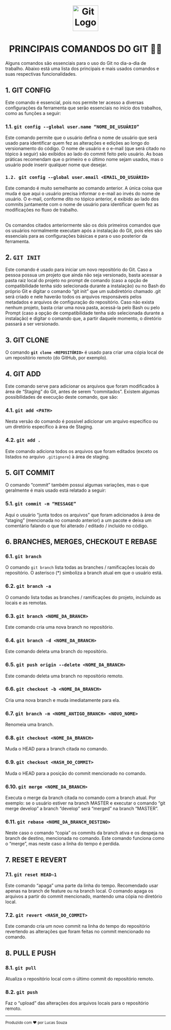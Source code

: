 <h1 align="center">
  <img alt="Git Logo" height="80" title="Git Logo" src="https://upload.wikimedia.org/wikipedia/commons/thumb/e/e0/Git-logo.svg/1280px-Git-logo.svg.png" />
</h1>

<h1 align="center">
	PRINCIPAIS COMANDOS DO GIT 👨‍💻
</h1>

Alguns comandos são essenciais para o uso do Git no dia-a-dia de trabalho. Abaixo está uma lista dos principais e mais usados comandos e suas respectivas funcionalidades.

## 1. GIT CONFIG 

Este comando é essencial, pois nos permite ter acesso a diversas configurações da ferramenta que serão essenciais no início dos trabalhos, como as funções a seguir:

### 1.1. `git config --global user.name “NOME_DE_USUÁRIO”`

Este comando permite que o usuário defina o nome de usuário que será usado para identificar quem fez as alterações e edições ao longo do versionamento do código. O nome de usuário e o e-mail (que será citado no tópico à seguir) são exibidos ao lado do commit feito pelo usuário. As boas práticas recomendam que o primeiro e o último nome sejam usados, mas o usuário pode inserir qualquer nome que desejar.

### `1.2. git config --global user.email <EMAIL_DO_USUÁRIO>`

Este comando é muito semelhante ao comando anterior. A única coisa que muda é que aqui o usuário precisa informar o e-mail ao invés do nome de usuário. O e-mail, conforme dito no tópico anterior, é exibido ao lado dos commits juntamente com o nome de usuário para identificar quem fez as modificações no fluxo de trabalho.

<br>
Os comandos citados anteriormente são os dois primeiros comandos que os usuários normalmente executam após a instalação do Git, pois eles são essenciais para as configurações básicas e para o uso posterior da ferramenta.

## 2. **`GIT INIT`**

Este comando é usado para iniciar um novo repositório do Git. Caso a pessoa possua um projeto que ainda não seja versionado, basta acessar a pasta raiz local do projeto no prompt de comando (caso a opção de compatibilidade tenha sido selecionada durante a instalação) ou no Bash do próprio Git e digitar o comando “git init” que um subdiretório chamado .git será criado e nele haverão todos os arquivos responsáveis pelos metadados e arquivos de configuração do repositório. Caso não exista nenhum projeto, basta criar uma nova pasta, acessá-la pelo Bash ou pelo Prompt (caso a opção de compatibilidade tenha sido selecionada durante a instalação) e digitar o comando que, a partir daquele momento, o diretório passará a ser versionado.

## 3. GIT CLONE

O comando **`git clone <REPOSITÓRIO>`** é usado para criar uma cópia local de um repositório remoto (do GitHub, por exemplo).

## 4. GIT ADD

Este comando serve para adicionar os arquivos que foram modificados à área de “Staging” do Git, antes de serem “commitados”. Existem algumas possibilidades de execução deste comando, que são:

### 4.1. **`git add <PATH>`**

Nesta versão do comando é possível adicionar um arquivo específico ou um diretório específico à área de Staging.

### 4.2. **`git add .`**

Este comando adiciona todos os arquivos que foram editados (exceto os listados no arquivo `.gitignore`) à área de staging.

## 5. GIT COMMIT

O comando “commit” também possui algumas variações, mas o que geralmente é mais usado está relatado a seguir:

### 5.1. **`git commit -m “MESSAGE”`**

Aqui o usuário “junta todos os arquivos” que foram adicionados à área de “staging” (mencionada no comando anterior) a um pacote e deixa um comentário falando o que foi alterado / editado / incluído no código.

## 6. BRANCHES, MERGES, CHECKOUT E REBASE

### 6.1. **`git branch`**

O comando `git branch` lista todas as branches / ramificações locais do repositório. O asterisco (*) simboliza a branch atual em que o usuário está.

### 6.2. **`git branch -a`**

O comando lista todas as branches / ramificações do projeto, incluindo as locais e as remotas.

### 6.3. **`git branch <NOME_DA_BRANCH>`**

Este comando cria uma nova branch no repositório.

### 6.4. **`git branch -d <NOME_DA_BRANCH>`**

Este comando deleta uma branch do repositório.

### 6.5. **`git push origin --delete <NOME_DA_BRANCH>`**

Este comando deleta uma branch no repositório remoto.

### 6.6. **`git checkout -b <NOME_DA_BRANCH>`**

Cria uma nova branch e muda imediatamente para ela.

### 6.7. **`git branch -m <NOME_ANTIGO_BRANCH> <NOVO_NOME>`**

Renomeia uma branch.

### 6.8. **`git checkout <NOME_DA_BRANCH>`**

Muda o HEAD para a branch citada no comando.

### 6.9. **`git checkout <HASH_DO_COMMIT>`**

Muda o HEAD para a posição do commit mencionado no comando.

### 6.10. **`git merge <NOME_DA_BRANCH>`**

Executa o merge da branch citada no comando com a branch atual. Por exemplo: se o usuário estiver na branch MASTER e executar o comando “git merge develop” a branch “develop” será “merged” na branch “MASTER”.

### 6.11. **`git rebase <NOME_DA_BRANCH_DESTINO>`**

Neste caso o comando “copia” os commits da branch ativa e os despeja na branch de destino, mencionada no comando. Este comando funciona como o “merge”, mas neste caso a linha do tempo é perdida.

## 7. RESET E REVERT

### 7.1. **`git reset HEAD~1`**

Este comando “apaga” uma parte da linha do tempo. Recomendado usar apenas na branch de feature ou na branch local. O comando apaga os arquivos a partir do commit mencionado, mantendo uma cópia no diretório local.

### 7.2. **`git revert <HASH_DO_COMMIT>`**

Este comando cria um novo commit na linha do tempo do repositório revertendo as alterações que foram feitas no commit mencionado no comando.

## 8. PULL E PUSH

### 8.1. **`git pull`**

Atualiza o repositório local com o último commit do repositório remoto.

### 8.2. **`git push`**

Faz o “upload” das alterações dos arquivos locais para o repositório remoto.

---

<sub>Produzido com :heart: por Lucas Souza</sub>